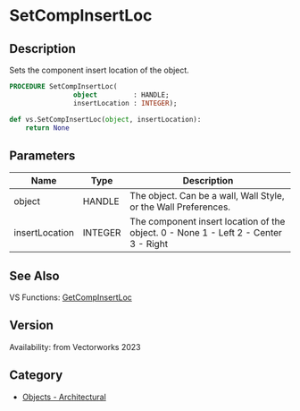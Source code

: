 # SetCompInsertLoc

## Description
Sets the component insert location of the object.

```pascal
PROCEDURE SetCompInsertLoc(
				object         : HANDLE;
				insertLocation : INTEGER);
```

```python
def vs.SetCompInsertLoc(object, insertLocation):
    return None
```

## Parameters
|Name|Type|Description|
|---|---|---|
|object|HANDLE|The object. Can be a wall, Wall Style, or the Wall Preferences.|
|insertLocation|INTEGER|The component insert location of the object. 0 - None 1 - Left 2 - Center 3 - Right|

## See Also
VS Functions:
[GetCompInsertLoc](GetCompInsertLoc.md)

## Version
Availability: from Vectorworks 2023

## Category
* [Objects - Architectural](../Categories/Objects%20-%20Architectural.md)
